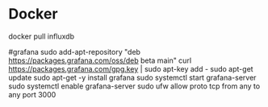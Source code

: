 # Docker
docker pull influxdb


#grafana
sudo add-apt-repository "deb https://packages.grafana.com/oss/deb beta main"
curl https://packages.grafana.com/gpg.key | sudo apt-key add -
sudo apt-get update
sudo apt-get -y install grafana
sudo systemctl start grafana-server
sudo systemctl enable grafana-server
sudo ufw allow proto tcp from any to any port 3000
